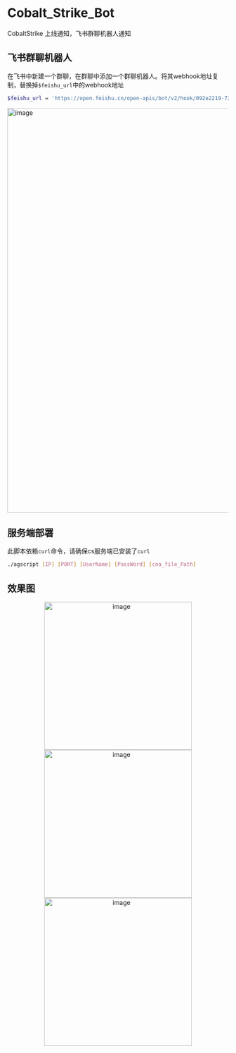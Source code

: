 # Cobalt_Strike_Bot
CobaltStrike 上线通知，飞书群聊机器人通知

## 飞书群聊机器人
在飞书中新建一个群聊，在群聊中添加一个群聊机器人。将其webhook地址复制，替换掉`$feishu_url`中的webhook地址
```bash
$feishu_url = 'https://open.feishu.cn/open-apis/bot/v2/hook/092e2219-726f-4202-876a-cc6ac8641490';
```
<img width="919" alt="image" src="https://user-images.githubusercontent.com/21257485/172523390-4bad37c6-7a31-4fe4-b2fe-a7bb5194cffc.png">

## 服务端部署

此脚本依赖`curl`命令，请确保cs服务端已安装了`curl`
```bash
./agscript [IP] [PORT] [UserName] [PassWord] [cna_file_Path]
```
## 效果图
<center>
<figure>
<img width="336" alt="image" src="https://user-images.githubusercontent.com/21257485/172524624-fe29121b-eb5b-48b9-a902-06f56e6a53ed.png">
<img width="336" alt="image" src="https://user-images.githubusercontent.com/21257485/172755761-0935e9dd-e07b-47f8-ad11-f34824b63eb7.png">
<img width="336" alt="image" src="https://user-images.githubusercontent.com/21257485/172755780-99c48e8b-4133-4c4c-9b8e-578fc921cc8f.png">
</center>
</figure>
